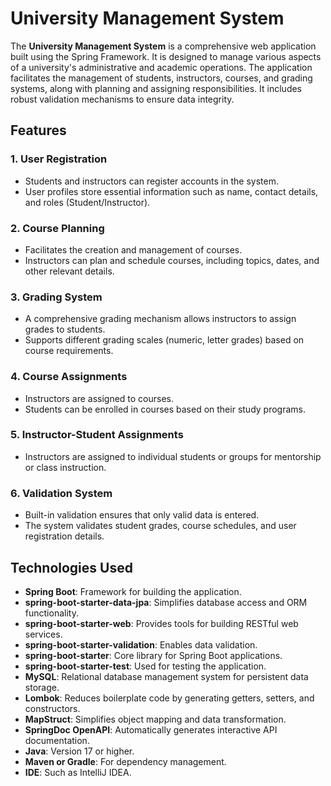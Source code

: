 # University Management System

The **University Management System** is a comprehensive web application built using the Spring Framework. It is designed to manage various aspects of a university's administrative and academic operations. The application facilitates the management of students, instructors, courses, and grading systems, along with planning and assigning responsibilities. It includes robust validation mechanisms to ensure data integrity.

## Features

### 1. **User Registration**
- Students and instructors can register accounts in the system.
- User profiles store essential information such as name, contact details, and roles (Student/Instructor).

### 2. **Course Planning**
- Facilitates the creation and management of courses.
- Instructors can plan and schedule courses, including topics, dates, and other relevant details.

### 3. **Grading System**
- A comprehensive grading mechanism allows instructors to assign grades to students.
- Supports different grading scales (numeric, letter grades) based on course requirements.

### 4. **Course Assignments**
- Instructors are assigned to courses.
- Students can be enrolled in courses based on their study programs.

### 5. **Instructor-Student Assignments**
- Instructors are assigned to individual students or groups for mentorship or class instruction.

### 6. **Validation System**
- Built-in validation ensures that only valid data is entered.
- The system validates student grades, course schedules, and user registration details.

## Technologies Used

- **Spring Boot**: Framework for building the application.
- **spring-boot-starter-data-jpa**: Simplifies database access and ORM functionality.
- **spring-boot-starter-web**: Provides tools for building RESTful web services.
- **spring-boot-starter-validation**: Enables data validation.
- **spring-boot-starter**: Core library for Spring Boot applications.
- **spring-boot-starter-test**: Used for testing the application.
- **MySQL**: Relational database management system for persistent data storage.
- **Lombok**: Reduces boilerplate code by generating getters, setters, and constructors.
- **MapStruct**: Simplifies object mapping and data transformation.
- **SpringDoc OpenAPI**: Automatically generates interactive API documentation.
- **Java**: Version 17 or higher.
- **Maven or Gradle**: For dependency management.
- **IDE**: Such as IntelliJ IDEA.
